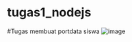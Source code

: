 # tugas1_nodejs

#Tugas membuat portdata siswa
![image](https://user-images.githubusercontent.com/84311409/140633515-5a4035c4-1b42-4dc1-8926-517fdc1cd5c3.png)
